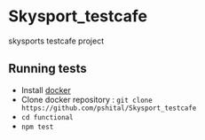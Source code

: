 # Skysport_testcafe
skysports testcafe project
## Running tests
* Install [docker](https://www.docker.com/products/docker)
* Clone docker repository : `git clone https://github.com/pshital/Skysport_testcafe`
* `cd functional`
* `npm test`